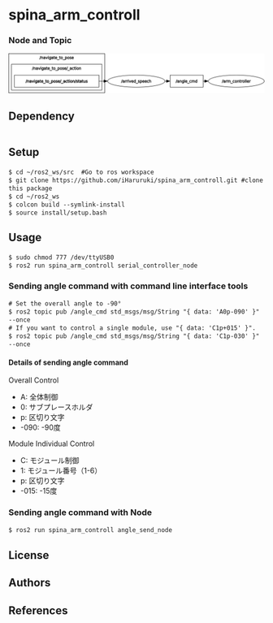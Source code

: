 # spina_arm_controll
### Node and Topic
![](rosgraph.png)
## Dependency
```
```
## Setup
```
$ cd ~/ros2_ws/src  #Go to ros workspace
$ git clone https://github.com/iHaruruki/spina_arm_controll.git #clone this package
$ cd ~/ros2_ws
$ colcon build --symlink-install
$ source install/setup.bash
```
## Usage
```
$ sudo chmod 777 /dev/ttyUSB0
$ ros2 run spina_arm_controll serial_controller_node

```
### Sending angle command with command line interface tools
```
# Set the overall angle to -90°
$ ros2 topic pub /angle_cmd std_msgs/msg/String "{ data: 'A0p-090' }" --once
# If you want to control a single module, use "{ data: 'C1p+015' }".
$ ros2 topic pub /angle_cmd std_msgs/msg/String "{ data: 'C1p-030' }" --once
```
#### Details of sending angle command
Overall Control
* A: 全体制御
* 0: サブプレースホルダ
* p: 区切り文字
* -090: -90度<br>

Module Individual Control
* C: モジュール制御
* 1: モジュール番号（1-6）
* p: 区切り文字
* -015: -15度
### Sending angle command with Node
```
$ ros2 run spina_arm_controll angle_send_node
```
## License
## Authors
## References
